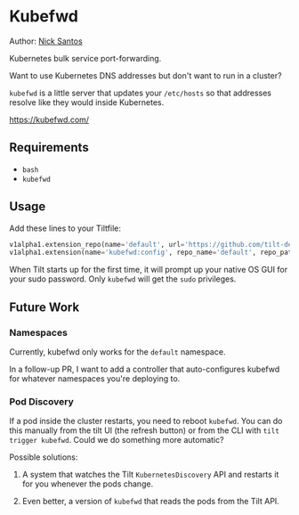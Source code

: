 # Kubefwd

Author: [Nick Santos](https://github.com/nicks)

Kubernetes bulk service port-forwarding.

Want to use Kubernetes DNS addresses but don't want to run in a cluster?

`kubefwd` is a little server that updates your `/etc/hosts` so
that addresses resolve like they would inside Kubernetes.

https://kubefwd.com/

## Requirements

- `bash`
- `kubefwd`

## Usage

Add these lines to your Tiltfile:

```python
v1alpha1.extension_repo(name='default', url='https://github.com/tilt-dev/tilt-extensions')
v1alpha1.extension(name='kubefwd:config', repo_name='default', repo_path='kubefwd')
```

When Tilt starts up for the first time, 
it will prompt up your native OS GUI for your sudo password.
Only `kubefwd` will get the `sudo` privileges.

## Future Work

### Namespaces

Currently, kubefwd only works for the `default` namespace.

In a follow-up PR, I want to add a controller that auto-configures kubefwd
for whatever namespaces you're deploying to.

### Pod Discovery

If a pod inside the cluster restarts, you need to reboot `kubefwd`.  You can do
this manually from the tilt UI (the refresh button) or from the CLI with `tilt
trigger kubefwd`.  Could we do something more automatic?

Possible solutions:

1) A system that watches the Tilt `KubernetesDiscovery` API and
  restarts it for you whenever the pods change.
  
2) Even better, a version of `kubefwd` that reads the pods from the Tilt API.
